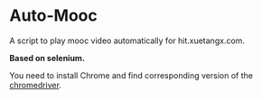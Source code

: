 # Auto-Mooc
A script to play mooc video automatically for hit.xuetangx.com.

**Based on selenium.**

You need to install Chrome and find corresponding version of the [chromedriver](https://sites.google.com/a/chromium.org/chromedriver/downloads). 
